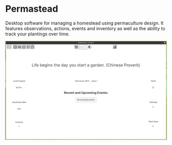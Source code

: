 # Permastead
Desktop software for managing a homestead using permaculture design. It features observations, actions, events and inventory as well as the ability to track your plantings over time.


![screenshot1.png](screenshot1.png)